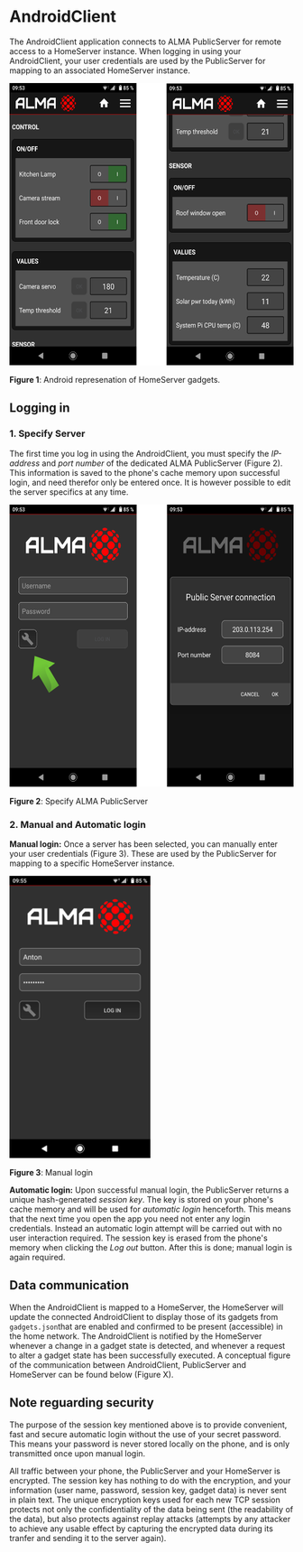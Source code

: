 # AndroidClient
The AndroidClient application connects to ALMA PublicServer for remote access to a HomeServer instance. When logging in using your AndroidClient, your user credentials are used by the PublicServer for mapping to an associated HomeServer instance.

<img src="./images/app_overview.png" height="500">

**Figure 1**: Android represenation of HomeServer gadgets.

## Logging in
### 1. Specify Server
The first time you log in using the AndroidClient, you must specify the *IP-address* and *port number* of the dedicated ALMA PublicServer (Figure 2). This information is saved to the phone's cache memory upon successful login, and need therefor only be entered once. It is however possible to edit the server specifics at any time.

<img src="./images/app_server_spec.png" height="500">

**Figure 2**: Specify ALMA PublicServer

### 2. Manual and Automatic login
**Manual login:** Once a server has been selected, you can manually enter your user credentials (Figure 3). These are used by the PublicServer for mapping to a specific HomeServer instance. 

<img src="./images/app_login.png" height="500">

**Figure 3**: Manual login

**Automatic login:** Upon successful manual login, the PublicServer returns a unique hash-generated *session key*. The key is stored on your phone's cache memory and will be used for *automatic login* henceforth. This means that the next time you open the app you need not enter any login credentials. Instead an automatic login attempt will be carried out with no user interaction required. The session key is erased from the  phone's memory when clicking the *Log out* button. After this is done; manual login is again required.

## Data communication
When the AndroidClient is mapped to a HomeServer, the HomeServer will update the connected AndroidClient to display those of its gadgets from ```gadgets.json```that are enabled and confirmed to be present (accessible) in the home network. The AndroidClient is notified by the HomeServer whenever a change in a gadget state is detected, and whenever a request to alter a gadget state has been successfully executed. A conceptual figure of the communication between AndroidClient, PublicServer and HomeServer can be found below (Figure X).

## Note reguarding security
The purpose of the session key mentioned above is to provide convenient, fast and secure automatic login without the use of your secret password. This means your password is never stored locally on the phone, and is only transmitted once upon manual login.

All traffic between your phone, the PublicServer and your HomeServer is encrypted. The session key has nothing to do with the encryption, and your information (user name, password, session key, gadget data) is never sent in plain text. The unique encryption keys used for each new TCP session protects not only the confidentiality of the data being sent (the readability of the data), but also protects against replay attacks (attempts by any attacker to achieve any usable effect by capturing the encrypted data during its tranfer and sending it to the server again).

